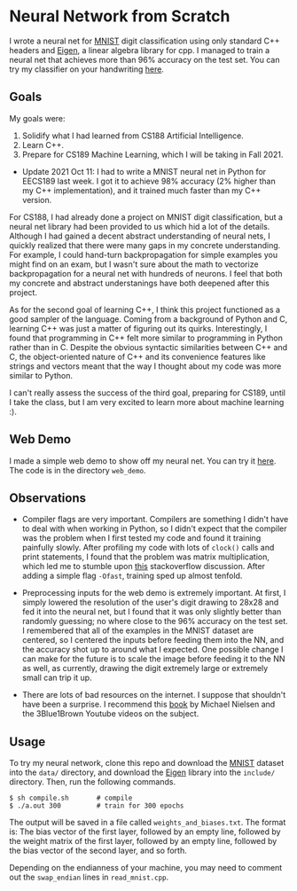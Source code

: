 # Neural Network from Scratch
I wrote a neural net for [MNIST](http://yann.lecun.com/exdb/mnist/) digit 
classification using only standard C++ headers and 
[Eigen](https://eigen.tuxfamily.org/index.php?title=Main_Page), a linear 
algebra library for cpp. I managed to train a neural net that achieves more than 96%
accuracy on the test set. You can try my classifier on your handwriting [here](http://oliverjiang.me/2021/08/15/neural-net.html).

## Goals
My goals were:
1. Solidify what I had learned from CS188 Artificial Intelligence.
2. Learn C++.
3. Prepare for CS189 Machine Learning, which I will be taking in Fall 2021.
- Update 2021 Oct 11: I had to write a MNIST neural net in Python for EECS189
last week. I got it to achieve 98% accuracy (2% higher than my C++ implementation), 
and it trained much faster than my C++ version.

For CS188, I had already done a project on MNIST digit classification, but a
neural net library had been provided to us which hid a lot of the details. 
Although I had gained a decent abstract understanding of neural nets, I 
quickly realized that there were many gaps in my concrete understanding. For 
example, I could hand-turn backpropagation for simple examples you might find
on an exam, but I wasn't sure about the math to vectorize backpropagation for
a neural net with hundreds of neurons. I feel that both my concrete and 
abstract understanings have both deepened after this project.

As for the second goal of learning C++, I think this project functioned as
a good sampler of the language. Coming from a background of Python and C,
learning C++ was just a matter of figuring out its quirks. Interestingly, 
I found that programming in C++ felt more similar to programming in Python
rather than in C. Despite the obvious syntactic similarities between C++ and
C, the object-oriented nature of C++ and its convenience features like strings
and vectors meant that the way I thought about my code was more similar to 
Python.

I can't really assess the success of the third goal, preparing for CS189, until
I take the class, but I am very excited to learn more about machine learning :).

## Web Demo
I made a simple web demo to show off my neural net. You can try it [here](http://oliverjiang.me/2021/08/15/neural-net.html).
The code is in the directory `web_demo`.

## Observations
- Compiler flags are very important. Compilers are something I didn't have to 
deal with when working in Python, so I didn't expect that the compiler
was the problem when I first tested my code and found it training painfully 
slowly. After profiling my code with lots of `clock()` calls and print statements,
I found that the problem was matrix multiplication, which led me to stumble
upon [this](https://stackoverflow.com/questions/36659004/eigen-matrix-multiplication-speed)
stackoverflow discussion. After adding a simple flag `-Ofast`, training
sped up almost tenfold.

- Preprocessing inputs for the web demo is extremely important. At first,
I simply lowered the resolution of the user's digit drawing to 28x28 and fed
it into the neural net, but I found that it was only slightly better than
randomly guessing; no where close to the 96% accuracy on the test set. I
remembered that all of the examples in the MNIST dataset are centered, so
I centered the inputs before feeding them into the NN, and the accuracy
shot up to around what I expected. One possible change I can make for the future
is to scale the image before feeding it to the NN as well, as currently, drawing
the digit extremely large or extremely small can trip it up.

- There are lots of bad resources on the internet. I suppose that shouldn't have
been a surprise. I recommend this [book](http://neuralnetworksanddeeplearning.com)
by Michael Nielsen and the 3Blue1Brown Youtube videos on the subject.

## Usage
To try my neural network, clone this repo and download the 
[MNIST](http://yann.lecun.com/exdb/mnist/) dataset into the `data/` directory, 
and download the [Eigen](https://eigen.tuxfamily.org/index.php?title=Main_Page) 
library into the `include/` directory. Then, run the following commands.
```
$ sh compile.sh       # compile
$ ./a.out 300         # train for 300 epochs
```
The output will be saved in a file called `weights_and_biases.txt`. The format
is: The bias vector of the first layer, followed by an empty line, followed by
the weight matrix of the first layer, followed by an empty line, followed by the
bias vector of the second layer, and so forth.

Depending on the endianness of your machine, you may need to comment out the
`swap_endian` lines in `read_mnist.cpp`.
